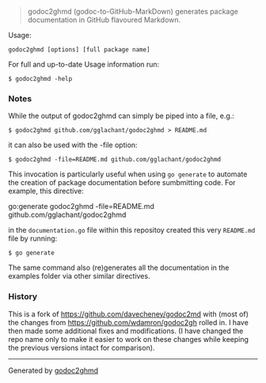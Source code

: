 > godoc2ghmd
(godoc-to-GitHub-MarkDown) generates package documentation in
GitHub flavoured Markdown.

Usage:

	godoc2ghmd [options] [full package name]

For full and up-to-date Usage information run:

	$ godoc2ghmd -help

### Notes
While the output of godoc2ghmd can simply be piped into a file, e.g.:

	$ godoc2ghmd github.com/gglachant/godoc2ghmd > README.md

it can also be used with the -file option:

	$ godoc2ghmd -file=README.md github.com/gglachant/godoc2ghmd

This invocation is particularly useful when using `go generate` to automate
the creation of package documentation before sumbmitting code. For
example, this directive:

go:generate godoc2ghmd -file=README.md github.com/gglachant/godoc2ghmd

in the  `documentation.go` file within this repositoy created this very
`README.md` file by running:

	$ go generate

The same command also (re)generates all the documentation in the examples
folder via other similar directives.

### History
This is a fork of <a href="https://github.com/davecheney/godoc2md">https://github.com/davecheney/godoc2md</a> with (most of) the
changes from <a href="https://github.com/wdamron/godoc2gh">https://github.com/wdamron/godoc2gh</a> rolled in. I have then
made some additional fixes and modifications. (I have changed the repo name
only to make it easier to work on these changes while keeping the previous
versions intact for comparison).

- - -
Generated by [godoc2ghmd](https://github.com/gglachant/godoc2ghmd)